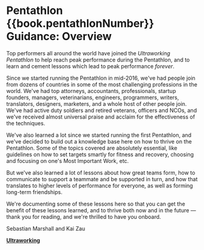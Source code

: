 # Pentathlon {{book.pentathlonNumber}} Guidance: Overview

Top performers all around the world have joined the _Ultraworking Pentathlon_ to help reach peak performance during the Pentathlon, and to learn and cement lessons which lead to peak performance _forever_.

Since we started running the Pentathlon in mid-2016, we've had people join from dozens of countries in some of the most challenging professions in the world. We've had top attorneys, accountants, professionals, startup founders, managers, veterinarians, engineers, programmers, writers, translators, designers, marketers, and a whole host of other people join. We've had active duty soldiers and retired veterans, officers and NCOs, and we've received almost universal praise and acclaim for the effectiveness of the techniques.

We've also learned a lot since we started running the first Pentathlon, and we've decided to build out a knowledge base here on how to thrive on the Pentathlon. Some of the topics covered are absolutely essential, like guidelines on how to set targets smartly for fitness and recovery, choosing and focusing on one's Most Important Work, etc.

But we've also learned a lot of lessons about how great teams form, how to communicate to support a teammate and be supported in turn, and how that translates to higher levels of performance for everyone, as well as forming long-term friendships.

We're documenting some of these lessons here so that you can get the benefit of these lessons learned, and to thrive both now and in the future — thank you for reading, and we're thrilled to have you onboard.

Sebastian Marshall and Kai Zau

**[Ultraworking](https://www.ultraworking.com/pentathlon/)**

